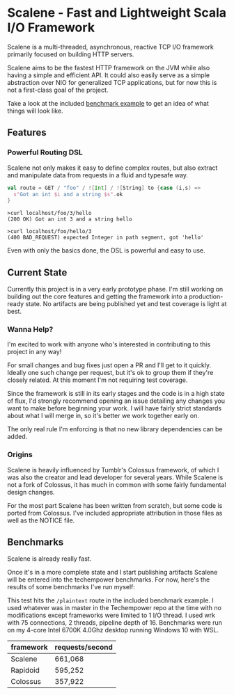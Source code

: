 # Scalene - Fast and Lightweight Scala I/O Framework

Scalene is a multi-threaded, asynchronous, reactive TCP I/O framework
primarily focused on building HTTP servers.

Scalene aims to be the fastest HTTP framework on the JVM while also having a
simple and efficient API.  It could also easily serve as a simple abstraction
over NIO for generalized TCP applications, but for now this is not a
first-class goal of the project.

Take a look at the included [benchmark
example](benchmark/src/main/scala/Main.scala) to get an idea of what things
will look like.

## Features

### Powerful Routing DSL

Scalene not only makes it easy to define complex routes, but also extract and
manipulate data from requests in a fluid and typesafe way.

```scala
val route = GET / "foo" / ![Int] / ![String] to {case (i,s) =>
  s"Got an int $i and a string $s".ok
}
```
```
>curl localhost/foo/3/hello
(200 OK) Got an int 3 and a string hello

>curl localhost/foo/hello/3
(400 BAD_REQUEST) expected Integer in path segment, got 'hello'
```
Even with only the basics done, the DSL is powerful and easy to use.

## Current State 

Currently this project is in a very early prototype phase.  I'm still working
on building out the core features and getting the framework into a
production-ready state.  No artifacts are being published yet and test coverage
is light at best.

### Wanna Help?

I'm excited to work with anyone who's interested in contributing to this
project in any way!

For small changes and bug fixes just open a PR and I'll get to it quickly.
Ideally one such change per request, but it's ok to group them if they're
closely related.  At this moment I'm not requiring test coverage.

Since the framework is still in its early stages and the code is in a high
state of flux, I'd strongly recommend opening an issue detailing any changes
you want to make before beginning your work.  I will have fairly strict
standards about what I will merge in, so it's better we work together early on.

The only real rule I'm enforcing is that no new library dependencies can be added.  

### Origins

Scalene is heavily influenced by Tumblr's Colossus framework, of which I was
also the creator and lead developer for several years.  While Scalene is not a fork of Colossus, it
has much in common with some fairly fundamental design changes.

For the most part Scalene has been written from scratch, but some code is ported from Colossus.  I've included appropriate attribution in those files as well as the NOTICE file.

## Benchmarks

Scalene is already really fast.  

Once it's in a more complete state and I start publishing artifacts Scalene
will be entered into the techempower benchmarks.  For now, here's the results
of some benchmarks I've run myself:

This test hits the `/plaintext` route in the included benchmark example.  I used whatever was in master in
the Techempower repo at the time with no modifications except frameworks were
limited to 1 I/O thread.  I used wrk with 75 connections, 2 threads, pipeline
depth of 16.  Benchmarks were run on my 4-core Intel 6700K 4.0Ghz desktop
running Windows 10 with WSL.

framework| requests/second
--- | ---
Scalene | 661,068
Rapidoid | 595,252
Colossus | 357,922


